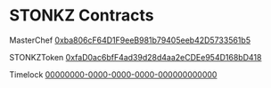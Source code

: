 # STONKZ Contracts

MasterChef
[0xba806cF64D1F9eeB981b79405eeb42D5733561b5](https://bscscan.com/address/0xba806cF64D1F9eeB981b79405eeb42D5733561b5)

STONKZToken
[0xfaD0ac6bfF4ad39d28d4aa2eCDEe954D168bD418](https://bscscan.com/address/0xfaD0ac6bfF4ad39d28d4aa2eCDEe954D168bD418)

Timelock
[00000000-0000-0000-0000-000000000000](https://bscscan.com/address/00000000-0000-0000-0000-000000000000)